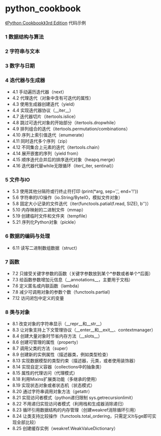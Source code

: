# python_cookbook

[《Python Cookbook》3rd Edition](https://python3-cookbook.readthedocs.io/zh_CN/latest/copyright.html)
代码示例
### 1 数据结构与算法
### 2 字符串与文本
### 3 数字与日期
### 4 迭代器与生成器
* 4.1 手动遍历迭代器（next）
* 4.2 代理迭代（对象中含有可迭代的属性）
* 4.3 使用生成器创建迭代（yield）
* 4.4 实现迭代器协议（\_\_iter\_\_）
* 4.7 迭代器切片（itertools.islice）
* 4.8 跳过可迭代对象的开始部分（itertools.dropwhile）
* 4.9 排列组合的迭代（itertools.permutation/combinations）
* 4.10 序列上索引值迭代（enumerate）
* 4.11 同时迭代多个序列（zip）
* 4.12 不同集合上元素的迭代（itertools.chain）
* 4.14 展开嵌套的序列（yield from）
* 4.15 顺序迭代合并后的排序迭代对象（heapq.merge）
* 4.16 迭代器代替while无限循环（iter(_iter, sentinal)）
### 5 文件与IO
* 5.3 使用其他分隔符或行终止符打印 (print(*arg, sep=',', end='!'))
* 5.6 字符串的I/O操作（io.String/ByteIO，模拟文件对象）
* 5.8 固定大小记录的文件迭代（iter(functools.patial(f.read, SIZE), b'')）
* 5.10 内存映射的二进制文件（mmap）
* 5.19 创建临时文件和文件夹（tempfile）
* 5.21 序列化Python对象（pickle）
### 6 数据的编码与处理
* 6.11 读写二进制数组数据（struct）
### 7 函数
* 7.2 只接受关键字参数的函数（关键字参数放到某个\*参数或者单个\*后面）
* 7.3 给函数参数增加元信息（\_\_annotations__，主要用于文档）
* 7.6 定义匿名或内联函数（lambda）
* 7.8 减少可调用对象的参数个数（functools.partial）
* 7.12 访问闭包中定义的变量
### 8 类与对象
* 8.1 改变对象的字符串显示（\_\_repr__和\_\_str__）
* 8.3 让对象支持上下文管理协议（\_\_enter__和\_\_exit__、contextmanager）
* 8.4 创建大量对象时节省内存方法（\_\_slots__）
* 8.6 创建可管理的属性（property）
* 8.7 调用父类的方法（super）
* 8.9 创建新的实例属性（描述器类，例如类型检查）
* 8.13 实现数据模型的类型约束（描述器，元类，或者使用装饰器）
* 8.14 实现自定义容器（collections中的抽象类）
* 8.15 属性的代理访问（代理模式）
* 8.18 利用Mixins扩展类功能（多继承的使用）
* 8.19 实现状态对象或者状态机（状态模式）
* 8.20 通过字符串调用对象方法（getattr）
* 8.21 实现访问者模式（python递归限制 sys.getrecursionlimit）
* 8.22 不用递归实现访问者模式（利用栈和生成器消除递归）
* 8.23 循环引用数据结构的内存管理（创建weakref消除循环引用）
* 8.24 让类支持比较操作（functools.total_ordering，只需定义lt与ge即可实现全部比较）
* 8.25 创建缓存实例（weakref.WeakValueDictionary）
